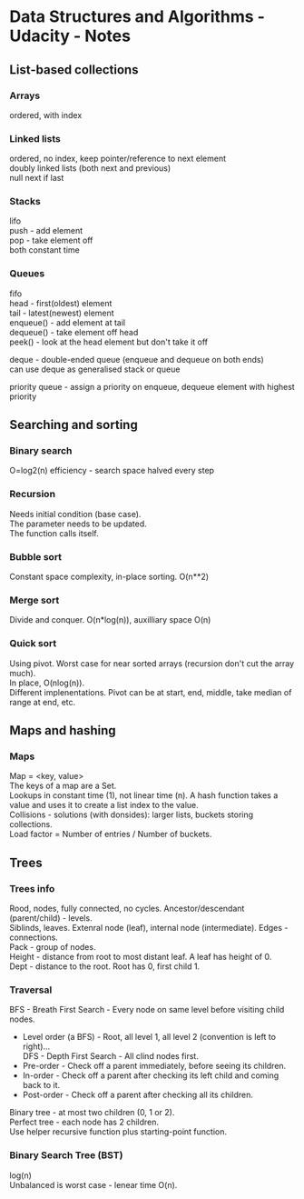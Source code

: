 # Data Structures and Algorithms - Udacity - Notes

## List-based collections

### Arrays
ordered, with index

### Linked lists
ordered, no index, keep pointer/reference to next element  
doubly linked lists (both next and previous)  
null next if last

### Stacks
lifo  
push - add element  
pop - take element off  
both constant time

### Queues
fifo  
head - first(oldest) element  
tail - latest(newest) element  
enqueue() - add element at tail  
dequeue() - take element off head  
peek() - look at the head element but don't take it off  

deque - double-ended queue (enqueue and dequeue on both ends)  
can use deque as generalised stack or queue

priority queue - assign a priority on enqueue, dequeue element with highest priority

## Searching and sorting

### Binary search
O=log2(n) efficiency - search space halved every step

### Recursion
Needs initial condition (base case).  
The parameter needs to be updated.  
The function calls itself.

### Bubble sort
Constant space complexity, in-place sorting. O(n**2)

### Merge sort
Divide and conquer. O(n*log(n)), auxilliary space O(n)

### Quick sort
Using pivot. Worst case for near sorted arrays (recursion don't cut the array much).  
In place, O(nlog(n)).  
Different implenentations.
Pivot can be at start, end, middle, take median of range at end, etc.

## Maps and hashing

### Maps
Map = <key, value>  
The keys of a map are a Set.  
Lookups in constant time (1), not linear time (n).
A hash function takes a value and uses it to create a list index to the value.  
Collisions - solutions (with donsides): larger lists, buckets storing collections.  
Load factor = Number of entries / Number of buckets.

## Trees

### Trees info

Rood, nodes, fully connected, no cycles. Ancestor/descendant (parent/child) - levels.  
Siblinds, leaves.  Extenral node (leaf), internal node (intermediate).
Edges - connections.  
Pack - group of nodes.  
Height - distance from root to most distant leaf. A leaf has height of 0.  
Dept - distance to the root. Root has 0, first child 1.  

### Traversal

BFS - Breath First Search - Every node on same level before visiting child nodes.  
* Level order (a BFS) - Root, all level 1, all level 2 (convention is left to right)...  
DFS - Depth First Search - All clind nodes first.  
* Pre-order - Check off a parent immediately, before seeing its children.
* In-order - Check off a parent after checking its left child and coming back to it.
* Post-order - Check off a parent after checking all its children.

Binary tree - at most two children (0, 1 or 2).  
Perfect tree - each node has 2 children.  
Use helper recursive function plus starting-point function.

### Binary Search Tree (BST)
log(n)  
Unbalanced is worst case - lenear time O(n).  
